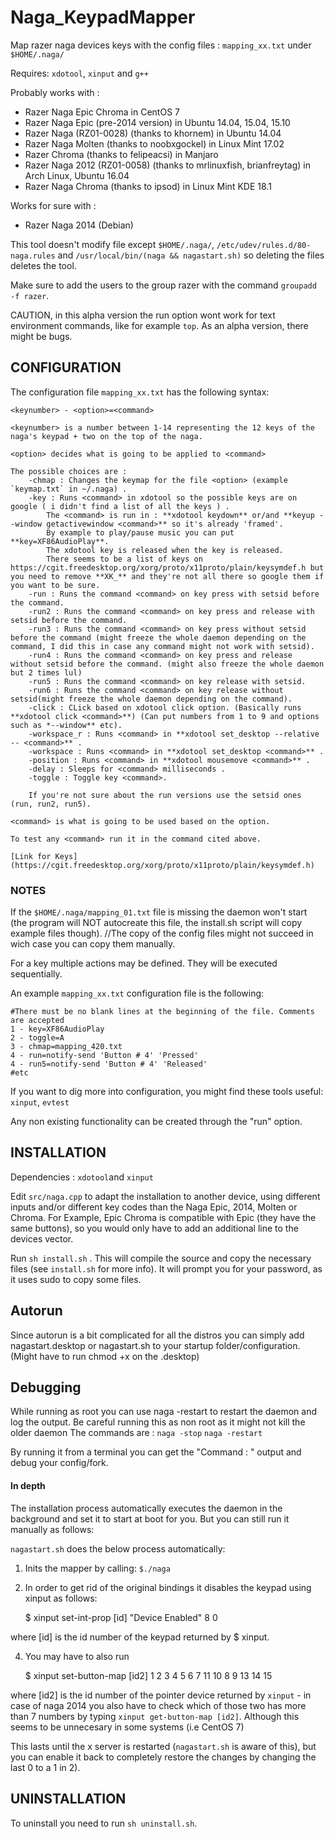 # Naga_KeypadMapper
Map razer naga devices keys with the config files : `mapping_xx.txt` under `$HOME/.naga/` 

Requires: `xdotool`, `xinput` and `g++`

Probably works with :
- Razer Naga Epic Chroma in CentOS 7
- Razer Naga Epic (pre-2014 version) in Ubuntu 14.04, 15.04, 15.10
- Razer Naga (RZ01-0028) (thanks to khornem) in Ubuntu 14.04
- Razer Naga Molten (thanks to noobxgockel) in Linux Mint 17.02
- Razer Chroma (thanks to felipeacsi) in Manjaro
- Razer Naga 2012 (RZ01-0058) (thanks to mrlinuxfish, brianfreytag) in Arch Linux, Ubuntu 16.04
- Razer Naga Chroma (thanks to ipsod) in Linux Mint KDE 18.1

Works for sure with :
- Razer Naga 2014 (Debian)

This tool doesn't modify file except `$HOME/.naga/`, `/etc/udev/rules.d/80-naga.rules` and `/usr/local/bin/(naga && nagastart.sh)` so deleting the files deletes the tool.

Make sure to add the users to the group razer with the command `groupadd -f razer`.

CAUTION, in this alpha version the run option wont work for text environment commands, like for example `top`.
As an alpha version, there might be bugs.

## CONFIGURATION
The configuration file `mapping_xx.txt` has the following syntax:

    <keynumber> - <option>=<command>
    
    <keynumber> is a number between 1-14 representing the 12 keys of the naga's keypad + two on the top of the naga.

    <option> decides what is going to be applied to <command>
	
	The possible choices are :
		-chmap : Changes the keymap for the file <option> (example `keymap.txt` in ~/.naga) .
		-key : Runs <command> in xdotool so the possible keys are on google ( i didn't find a list of all the keys ) .
			The <command> is run in : **xdotool keydown** or/and **keyup --window getactivewindow <command>** so it's already 'framed'.
			By example to play/pause music you can put **key=XF86AudioPlay**.
			The xdotool key is released when the key is released.
			There seems to be a list of keys on https://cgit.freedesktop.org/xorg/proto/x11proto/plain/keysymdef.h but you need to remove **XK_** and they're not all there so google them if you want to be sure.
		-run : Runs the command <command> on key press with setsid before the command.
		-run2 : Runs the command <command> on key press and release with setsid before the command.
		-run3 : Runs the command <command> on key press without setsid before the command (might freeze the whole daemon depending on the command, I did this in case any command might not work with setsid).
		-run4 : Runs the command <command> on key press and release without setsid before the command. (might also freeze the whole daemon but 2 times lul)
		-run5 : Runs the command <command> on key release with setsid.
		-run6 : Runs the command <command> on key release without setsid(might freeze the whole daemon depending on the command).
		-click : CLick based on xdotool click option. (Basically runs **xdotool click <command>**) (Can put numbers from 1 to 9 and options such as *--window** etc).
		-workspace_r : Runs <command> in **xdotool set_desktop --relative -- <command>** .
		-workspace : Runs <command> in **xdotool set_desktop <command>** .
		-position : Runs <command> in **xdotool mousemove <command>** .
		-delay : Sleeps for <command> milliseconds .
		-toggle : Toggle key <command>.
	
		If you're not sure about the run versions use the setsid ones (run, run2, run5).

    <command> is what is going to be used based on the option.
    
	To test any <command> run it in the command cited above.

	[Link for Keys](https://cgit.freedesktop.org/xorg/proto/x11proto/plain/keysymdef.h)



### NOTES
If the `$HOME/.naga/mapping_01.txt` file is missing the daemon won't start (the program will NOT autocreate this file, the install.sh script will copy example files though). 
	//The copy of the config files might not succeed in wich case you can copy them manually.

For a key multiple actions may be defined. They will be executed sequentially.

An example `mapping_xx.txt` configuration file is the following:

    #There must be no blank lines at the beginning of the file. Comments are accepted
    1 - key=XF86AudioPlay
    2 - toggle=A
    3 - chmap=mapping_420.txt
    4 - run=notify-send 'Button # 4' 'Pressed'
    4 - run5=notify-send 'Button # 4' 'Released'
    #etc


If you want to dig more into configuration, you might find these tools useful: `xinput`, `evtest`

Any non existing functionality can be created through the "run" option.

## INSTALLATION

Dependencies : `xdotool`and `xinput`

Edit `src/naga.cpp` to adapt the installation to another device, using different inputs and/or different key codes than the Naga Epic, 2014, Molten or Chroma. For Example, Epic Chroma is compatible with Epic (they have the same buttons), so you would only have to add an additional line to the devices vector.

Run `sh install.sh` .
This will compile the source and copy the necessary files (see `install.sh` for more info).
It will prompt you for your password, as it uses sudo to copy some files.

## Autorun

Since autorun is a bit complicated for all the distros you can simply add nagastart.desktop or nagastart.sh to your startup folder/configuration.
(Might have to run chmod +x on the .desktop)

## Debugging

While running as root you can use naga -restart to restart the daemon and log the output.
Be careful running this as non root as it might not kill the older daemon
The commands are :
	`naga -stop`
	`naga -restart`

By running it from a terminal you can get the "Command : " output and debug your config/fork.

#### In depth
The installation process automatically executes the daemon in the background and set it to start at boot for you. But you can still run it manually as follows:

`nagastart.sh` does the below process automatically:

1) Inits the mapper by calling: `$./naga` 

2) In order to get rid of the original bindings it disables the keypad using xinput as follows:

    $ xinput set-int-prop [id] "Device Enabled" 8 0

where [id] is the id number of the keypad returned by $ xinput.

4) You may have to also run 

    $ xinput set-button-map [id2] 1 2 3 4 5 6 7 11 10 8 9 13 14 15

where [id2] is the id number of the pointer device returned by `xinput` - in case of naga 2014 you also have to check which of those two has more than 7 numbers by typing `xinput get-button-map [id2]`. Although this seems to be unnecesary in some systems (i.e CentOS 7)

This lasts until the x server is restarted (`nagastart.sh` is aware of this), but you can enable it back to completely restore the changes by changing the last 0 to a 1 in 2).

## UNINSTALLATION

To uninstall you need to run `sh uninstall.sh`.




